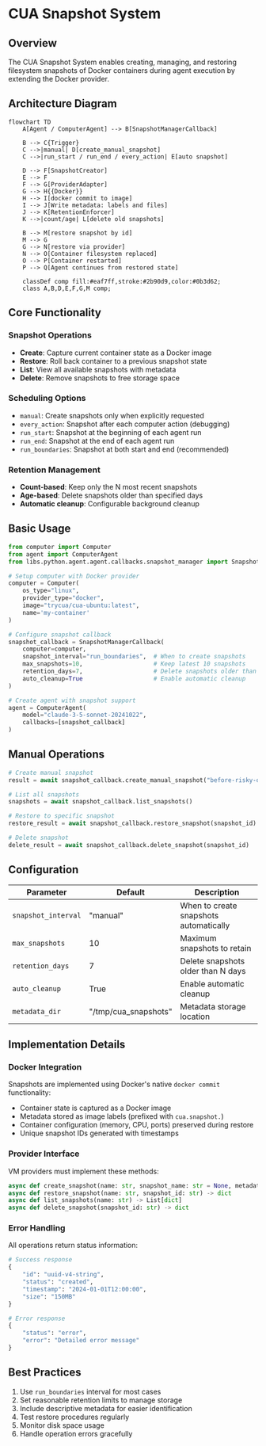 # CUA Snapshot System

## Overview

The CUA Snapshot System enables creating, managing, and restoring filesystem snapshots of Docker containers during agent execution by extending the Docker provider.

## Architecture Diagram

```mermaid
flowchart TD
    A[Agent / ComputerAgent] --> B[SnapshotManagerCallback]

    B --> C{Trigger}
    C -->|manual| D[create_manual_snapshot]
    C -->|run_start / run_end / every_action| E[auto snapshot]

    D --> F[SnapshotCreator]
    E --> F
    F --> G[ProviderAdapter]
    G --> H{{Docker}}
    H --> I[docker commit to image]
    I --> J[Write metadata: labels and files]
    J --> K[RetentionEnforcer]
    K -->|count/age| L[delete old snapshots]

    B --> M[restore snapshot by id]
    M --> G
    G --> N[restore via provider]
    N --> O[Container filesystem replaced]
    O --> P[Container restarted]
    P --> Q[Agent continues from restored state]

    classDef comp fill:#eaf7ff,stroke:#2b90d9,color:#0b3d62;
    class A,B,D,E,F,G,M comp;
```

## Core Functionality

### Snapshot Operations

- **Create**: Capture current container state as a Docker image
- **Restore**: Roll back container to a previous snapshot state  
- **List**: View all available snapshots with metadata
- **Delete**: Remove snapshots to free storage space

### Scheduling Options

- `manual`: Create snapshots only when explicitly requested
- `every_action`: Snapshot after each computer action (debugging)
- `run_start`: Snapshot at the beginning of each agent run
- `run_end`: Snapshot at the end of each agent run  
- `run_boundaries`: Snapshot at both start and end (recommended)

### Retention Management

- **Count-based**: Keep only the N most recent snapshots
- **Age-based**: Delete snapshots older than specified days
- **Automatic cleanup**: Configurable background cleanup

## Basic Usage

```python
from computer import Computer
from agent import ComputerAgent
from libs.python.agent.agent.callbacks.snapshot_manager import SnapshotManagerCallback  # TODO This will eventually be a part of the pip package

# Setup computer with Docker provider
computer = Computer(
    os_type="linux",
    provider_type="docker", 
    image="trycua/cua-ubuntu:latest",
    name='my-container'
)

# Configure snapshot callback
snapshot_callback = SnapshotManagerCallback(
    computer=computer,
    snapshot_interval="run_boundaries",  # When to create snapshots
    max_snapshots=10,                    # Keep latest 10 snapshots
    retention_days=7,                    # Delete snapshots older than 7 days
    auto_cleanup=True                    # Enable automatic cleanup
)

# Create agent with snapshot support
agent = ComputerAgent(
    model="claude-3-5-sonnet-20241022",
    callbacks=[snapshot_callback]
)
```

## Manual Operations

```python
# Create manual snapshot
result = await snapshot_callback.create_manual_snapshot("before-risky-operation")

# List all snapshots  
snapshots = await snapshot_callback.list_snapshots()

# Restore to specific snapshot
restore_result = await snapshot_callback.restore_snapshot(snapshot_id)

# Delete snapshot
delete_result = await snapshot_callback.delete_snapshot(snapshot_id)
```

## Configuration

| Parameter | Default | Description |
|-----------|---------|-------------|
| `snapshot_interval` | "manual" | When to create snapshots automatically |
| `max_snapshots` | 10 | Maximum snapshots to retain |
| `retention_days` | 7 | Delete snapshots older than N days |
| `auto_cleanup` | True | Enable automatic cleanup |
| `metadata_dir` | "/tmp/cua_snapshots" | Metadata storage location |

## Implementation Details

### Docker Integration

Snapshots are implemented using Docker's native `docker commit` functionality:

- Container state is captured as a Docker image
- Metadata stored as image labels (prefixed with `cua.snapshot.`)
- Container configuration (memory, CPU, ports) preserved during restore
- Unique snapshot IDs generated with timestamps

### Provider Interface

VM providers must implement these methods:

```python
async def create_snapshot(name: str, snapshot_name: str = None, metadata: dict = None) -> dict
async def restore_snapshot(name: str, snapshot_id: str) -> dict  
async def list_snapshots(name: str) -> List[dict]
async def delete_snapshot(snapshot_id: str) -> dict
```

### Error Handling

All operations return status information:

```python
# Success response
{
    "id": "uuid-v4-string",
    "status": "created", 
    "timestamp": "2024-01-01T12:00:00",
    "size": "150MB"
}

# Error response  
{
    "status": "error",
    "error": "Detailed error message"
}
```

## Best Practices

1. Use `run_boundaries` interval for most cases
2. Set reasonable retention limits to manage storage
3. Include descriptive metadata for easier identification
4. Test restore procedures regularly
5. Monitor disk space usage
6. Handle operation errors gracefully
